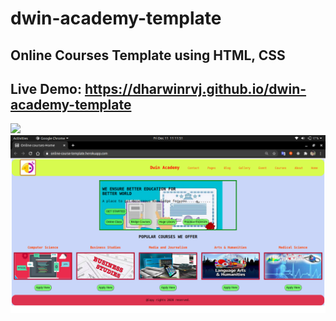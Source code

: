 # dwin-academy-template
## Online Courses Template using HTML, CSS
## Live Demo: https://dharwinrvj.github.io/dwin-academy-template
<img src="./Demo images/0.gif">
<img src="./Demo images/0.png">
